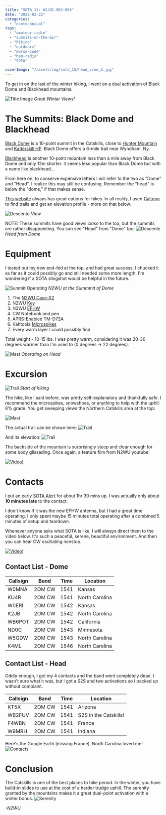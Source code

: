 ```yaml
---
title: "SOTA 13: W2/GC-003-056"
date: "2022-02-22"
categories:
  - "nontechnical"
tags:
  - "amateur-radio"
  - "summits-on-the-air"
  - "hiking"
  - "outdoors"
  - "morse-code"
  - "ham-radio"
  - "SOTA"

coverImage: "/assets/img/sota_15/head_view_2.jpg"
---
```


To get in on the last of the winter hiking, I went on a dual activation of Black Dome and Blackhead mountains.

![Title Image](/assets/img/sota_15/head_view_2.jpg)
_Great Winter Views!_

# The Summits: Black Dome and Blackhead

[Black Dome](https://summits.sota.org.uk/summit/W2/GC-003) is a 10-point summit in the Catskills, close to [Hunter Mountain]() and [Katterskill HP](). Black Dome offers a 6-mile trail near Wyndham, Ny.

[Blackhead](https://summits.sota.org.uk/summit/W2/GC-056) is another 10-point mountain less than a mile away from Black Dome and only 12m shorter. It seems less popular than Black Dome but with a name like blackhead...

From here on, to conserve expensive letters I will refer to the two as "Dome" and "Head". I realize this may still be confusing. Remember the "head" is below the "dome," if that makes sense.

[This website](http://catskillmountaineer.com/WB-bkmtnrange.html) always has great options for hikes. In all reality, I used [Caltopo](https://caltopo.com/m/1QD15) to find trails and get an elevation profile - more on that below.

![Descente](/assets/img/sota_15/dome_view.jpg)
_View_

NOTE: These summits have good views _close_ to the top, but the summits are rather disappointing. You can see "Head" from "Dome" too:
![Descente](/assets/img/sota_15/head_from_dome.JPEG)
_Head from Dome_

# Equipment

I tested out my new end-fed at the top, and had great success. I chucked it as far as it could possibly go and still needed some more length. I'm wondering if a SOTA slingshot would be helpful in the future.

![Summit Operating](/assets/img/sota_15/dome_operate.JPEG)
_N2WU at the Summmit of Dome_

1. The [N2WU Case-X2](https://www.n2wu.com/2021-11-25-n2wu-case-x2/)
2. N2WU [Key](https://www.n2wu.com/2022-01-08-2021-odds-and-ends/)
4. N2WU [EFHW](https://www.n2wu.com/2022-01-08-2021-odds-and-ends/)
5. CW Notebook and pen
6. APRS-Enabled TM-D72A
7. Kahtoola [Microspikes](https://kahtoola.com/product/microspikes/)
8. Every warm layer I could possibly find


Total weight - 10-15 lbs. I was pretty warm, considering it was 20-30 degrees warmer than I'm used to (0 degrees -> 22 degrees).

![Mast](/assets/img/sota_15/head_op.JPEG)
_Operating on Head_


# Excursion

![Trail](/assets/img/sota_15/hiking.JPEG)
_Start of hiking_

The hike, like I said before, was pretty self-explanatory and thankfully safe. I recommend the microspikes, snowshoes, or anything to help with the uphill 8% grade. You get sweeping views the Northern Catskills area at the top:

![Mast](/assets/img/sota_15/dome_view.JPEG)

The actual trail can be shown here:
![Trail](/assets/img/sota_15/trail.PNG)

And its elevation:
![Trail](/assets/img/sota_15/elv.PNG)

The backside of the mountain is surprisingly steep and clear enough for some body glissading. Once again, a feature film from N2WU youtube:

[![Video](https://i9.ytimg.com/vi/mIcJC7x1iUI/mq2.jpg?sqp=CPTP0ZAG&rs=AOn4CLDZL2EINjv6s_1Py-TbfmPKVncYwAQ)](https://www.youtube.com/watch?v=mIcJC7x1iUI))


# Contacts

I put an early [SOTA Alert](https://sotawatch.sota.org.uk/en/) for about 1hr 30 mins up. I was actually only about **10 minutes late** to the contact.

I don't know if it was the new EFHW antenna, but I had a great time operating. I only spent maybe 15 minutes total operating after a combined 5 minutes of setup and teardown.

Whenever anyone asks what SOTA is like, I will always direct them to the video below. It's such a peaceful, serene, beautiful environment. And then you can hear CW oscillating nonstop.

[![Video](https://i9.ytimg.com/vi/Ve8IEiysPhk/mq2.jpg?sqp=CPjW0ZAG&rs=AOn4CLBDjqTwaRX_WcynShBcgxZmJDaNsA)](https://youtu.be/Ve8IEiysPhk))

## Contact List - Dome

| Callsign     | Band     | Time | Location |
|--------------|-----------|------------|----|
| W0MNA | 2OM CW | 1541 | Kansas |
| KU4R | 2OM CW | 1541 | North Carolina |
| W0ERI | 2OM CW | 1542 | Kansas |
| K2JB | 2OM CW | 1542 | North Carolina |
| WB6POT | 2OM CW | 1542 | California |
| ND0C | 2OM CW | 1543 | Minnesota |
| W5GDW | 2OM CW | 1543 | North Carolina |
| K4ML | 2OM CW | 1546 | North Carolina |



## Contact List - Head

Oddly enough, I got my 4 contacts and the band went completely dead. I wasn't sure what it was, but I got a S2S and two activations so I packed up without complaint.

| Callsign     | Band     | Time | Location |
|--------------|-----------|------------|----|
| KT5X | 2OM CW | 1541 | Arizona |
| WB2FUV | 2OM CW | 1541 | S2S in the Catskills! |
| F4WBN | 2OM CW | 1541 | France |
| W9MRH | 2OM CW | 1541 | Indiana|

Here's the Google Earth (missing France). North Carolina loved me!
![Contacts](/assets/img/sota_15/GEarth.PNG)

# Conclusion

The Catskills is one of the best places to hike period. In the winter, you have build-in slides to use at the cost of a harder trudge uphill. The serenity granted by the mountains makes it a great dual-point activation with a winter bonus.
![Serenity](https://media1.tenor.com/images/888ff425e32fb0b57e54c6201c20aaf9/tenor.gif)

_-N2WU_
